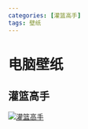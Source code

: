 ```yaml
---
categories: [灌篮高手]
tags: 壁纸
---
```




# 电脑壁纸

## 灌篮高手

[![灌篮高手](https://gitee.com/hybg/picture_manager/raw/master/img/%E5%A3%81%E7%BA%B8/%E7%81%8C%E7%AF%AE%E9%AB%98%E6%89%8B/%E7%81%8C%E7%AF%AE%E9%AB%98%E6%89%8B22.jpg "灌篮高手")](https://gitee.com/hybg/picture_manager/tree/master/img/%E5%A3%81%E7%BA%B8/%E7%81%8C%E7%AF%AE%E9%AB%98%E6%89%8B)
 

 
